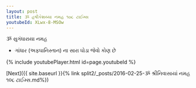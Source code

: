 ```yaml
---
layout: post
title: ૐ હૃષીકેશય્યા નમહ ૧૦૮ ટાઈમ્સ
youtubeId: XLwx-8-MSOw
---
```

 
 
 ૐ સુગંધારાયા નમહ  
 
 -  ગાંધાર (અફઘાનિસ્તાન) ના સારા ઘોડા જેવો કોણ છે 
 
  
 
  
 
 
 
 
 
 


{% include youtubePlayer.html id=page.youtubeId %}
 
[Next]({{ site.baseurl }}{% link  split2/_posts/2016-02-25-ૐ શ્રીનિવાસાયાં નમહ ૧૦૮ ટાઈમ્સ.md%})
 
